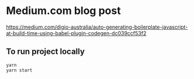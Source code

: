 # Medium.com blog post

https://medium.com/digio-australia/auto-generating-boilerplate-javascript-at-build-time-using-babel-plugin-codegen-dc039ccf53f2

## To run project locally

```
yarn 
yarn start
```
